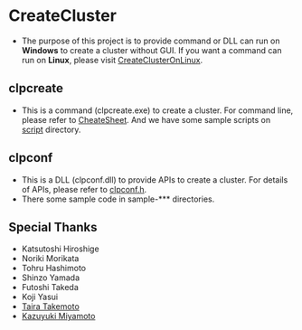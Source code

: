 # CreateCluster
- The purpose of this project is to provide command or DLL can run on **Windows** to create a cluster without GUI. If you want a command can run on **Linux**, please visit [CreateClusterOnLinux](https://github.com/EXPRESSCLUSTER/CreateClusterOnLinux).

## clpcreate
- This is a command (clpcreate.exe) to create a cluster. For command line, please refer to [CheateSheet](https://github.com/EXPRESSCLUSTER/CreateCluster/blob/develop/CheatSheet.md). And we have some sample scripts on [script](https://github.com/EXPRESSCLUSTER/CreateCluster/tree/master/script) directory.

## clpconf
- This is a DLL (clpconf.dll) to provide APIs to create a cluster. For details of APIs, please refer to [clpconf.h](https://github.com/EXPRESSCLUSTER/CreateCluster/blob/master/clpconf/src/clpconf.h).
- There some sample code in sample-*** directories.

## Special Thanks
- Katsutoshi Hiroshige
- Noriki Morikata
- Tohru Hashimoto
- Shinzo Yamada
- Futoshi Takeda
- Koji Yasui
- [Taira Takemoto](https://github.com/tairametal)
- [Kazuyuki Miyamoto](https://github.com/mkazuyuki)
